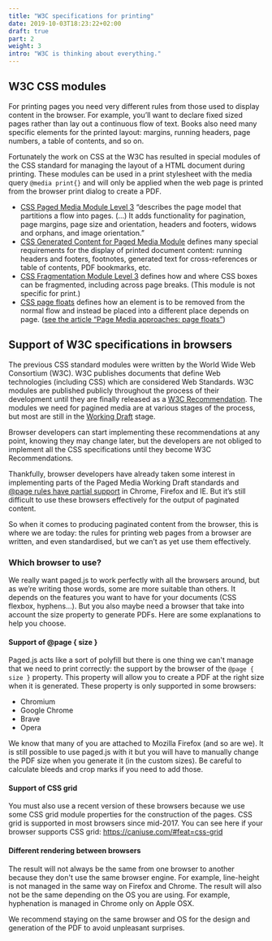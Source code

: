 ```yaml
---
title: "W3C specifications for printing"
date: 2019-10-03T18:23:22+02:00
draft: true
part: 2
weight: 3
intro: "W3C is thinking about everything."  
---
```



## W3C CSS modules

For printing pages you need very different rules from those used to display content in the browser. For example, you’ll want to declare fixed sized pages rather than lay out a continuous flow of text. Books also need many specific elements for the printed layout: margins, running headers, page numbers, a table of contents, and so on.

Fortunately the work on CSS at the W3C has resulted in special modules of the CSS standard for managing the layout of a HTML document during printing. These modules can be used in a print stylesheet with the media query `@media print{}` and will only be applied when
the web page is printed from the browser print dialog to create a PDF.

- [CSS Paged Media Module Level 3](https://www.w3.org/TR/css3-page/) “describes the page model that partitions a flow into pages. (…) It adds functionality for pagination, page margins, page size and orientation, headers and footers, widows and orphans, and image orientation.”
- [CSS Generated Content for Paged Media Module](https://www.w3.org/TR/css-gcpm-3/) defines many special requirements for the display of printed document content: running headers and footers, footnotes, generated text for cross-references or table of contents, PDF bookmarks, etc.
- [CSS Fragmentation Module Level 3](https://www.w3.org/TR/css-break-3/) defines how and where CSS boxes can be fragmented, including across page breaks. (This module is not specific for print.)
- [ CSS page floats](https://www.w3.org/TR/css-page-floats-3/) defines how an element is to be removed from the normal flow and instead be placed into a different place depends on page. ([see the article “Page Media approaches: page floats”](https://www.pagedmedia.org/page-floats/))

## Support of W3C specifications in browsers

The previous CSS standard modules were written by the World Wide Web Consortium (W3C). W3C publishes documents that define Web technologies (including CSS) which are considered Web Standards. W3C modules are published publicly throughout the process of their development until they are finally released as a [W3C Recommendation](https://www.w3.org/2018/Process-20180201/#rec-publication). The modules we need for pagined media are at various stages of the process, but most are still in the [Working Draft](https://www.w3.org/2018/Process-20180201/#revised-wd) stage.

Browser developers can start implementing these recommendations at any point, knowing they may change later, but the developers are not obliged to implement all the CSS specifications until they become W3C Recommendations.

Thankfully, browser developers have already taken some interest in implementing parts of the Paged Media Working Draft standards and [@page rules have partial support](https://caniuse.com/#search=%40page) in Chrome, Firefox and IE. But it’s still difficult to use these browsers effectively for the output of paginated content.

So when it comes to producing paginated content from the browser, this is where we are today: the rules for printing web pages from a browser are written, and even standardised, but we can’t as yet use them effectively.



### Which browser to use?

We really want paged.js to work perfectly with all the browsers around, but as we’re writing those words, some are more suitable than others. It depends on the features you want to have for your documents (CSS flexbox, hyphens…). But you also maybe need a browser that take into account the size property to generate PDFs. Here are some explanations to help you choose.

#### Support of @page { size }

Paged.js acts like a sort of polyfill but there is one thing we can't manage that we need to print correctly: the support by the browser of the `@page { size }` property. This property will allow you to create a PDF at the right size when it is generated. These property is only supported in some browsers:

- Chromium
- Google Chrome
- Brave
- Opera

We know that many of you are attached to Mozilla Firefox (and so are we). It is still possible to use paged.js with it but you will have to manually change the PDF size when you generate it (in the custom sizes). Be careful to calculate bleeds and crop marks if you need to add those.

#### Support of CSS grid

You must also use a recent version of these browsers because we use some CSS grid module properties for the construction of the pages. CSS grid is supported in most browsers since mid-2017. You can see here if your browser supports CSS grid: https://caniuse.com/#feat=css-grid

#### Different rendering between browsers

The result will not always be the same from one browser to another because they don't use the same browser engine. For example, line-height is not managed in the same way on Firefox and Chrome. The result will also not be the same depending on the OS you are using. For example, hyphenation is managed in Chrome only on Apple OSX.

We recommend staying on the same browser and OS for the design and generation of the PDF to avoid unpleasant surprises.